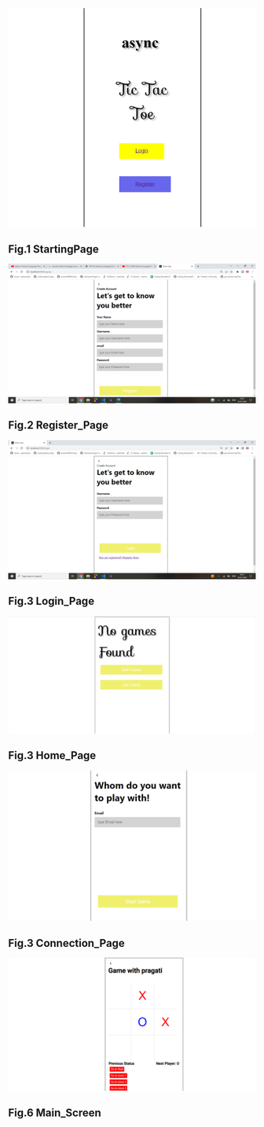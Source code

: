 
<img src="./Screenshots/1.png" >
<h2>Fig.1 StartingPage</h2>

<img src="./Screenshots/2.png" >
<h2>Fig.2 Register_Page</h2>

<img src="./Screenshots/3.png" >
<h2>Fig.3 Login_Page</h2>

<img src="./Screenshots/4.png" >
<h2>Fig.3 Home_Page</h2>

<img src="./Screenshots/5.png" >
<h2>Fig.3 Connection_Page</h2>

<img src="./Screenshots/6.png" >
<h2>Fig.6 Main_Screen</h2>
